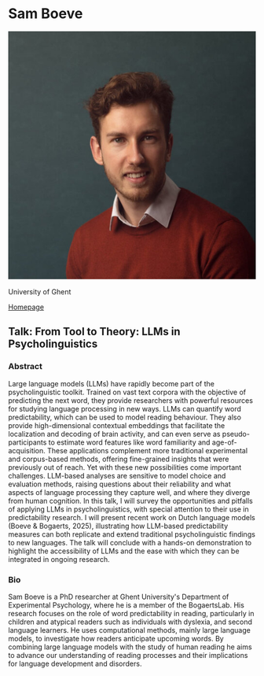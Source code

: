 # Sam Boeve

![Sam Bovee](../assets/Sam-Boeve-1966441941.jpg)

University of Ghent

[Homepage](https://research.ugent.be/web/person/sam-boeve-0/en)

## Talk: From Tool to Theory: LLMs in Psycholinguistics

### Abstract 
Large language models (LLMs) have rapidly become part of the psycholinguistic toolkit. Trained on vast text corpora with the objective of predicting the next word, they provide researchers with powerful resources for studying language processing in new ways. LLMs can quantify word predictability, which can be used to model reading behaviour. They also provide high-dimensional contextual embeddings that facilitate the localization and decoding of brain activity, and can even serve as pseudo-participants to estimate word features like word familiarity and age-of-acquisition. These applications complement more traditional experimental and corpus-based methods, offering fine-grained insights that were previously out of reach. 
Yet with these new possibilities come important challenges. LLM-based analyses are sensitive to model choice and evaluation methods, raising questions about their reliability and what aspects of language processing they capture well, and where they diverge from human cognition. In this talk, I will survey the opportunities and pitfalls of applying LLMs in psycholinguistics, with special attention to their use in predictability research. I will present recent work on Dutch language models (Boeve & Bogaerts, 2025), illustrating how LLM-based predictability measures can both replicate and extend traditional psycholinguistic findings to new languages. The talk will conclude with a hands-on demonstration to highlight the accessibility of LLMs and the ease with which they can be integrated in ongoing research.     

### Bio
Sam Boeve is a PhD researcher at Ghent University's Department of Experimental Psychology, where he is a member of the BogaertsLab. His research focuses on the role of word predictability in reading, particularly in children and atypical readers such as individuals with dyslexia, and second language learners. He uses computational methods, mainly large language models, to investigate how readers anticipate upcoming words. By combining large language models with the study of human reading he aims to advance our understanding of reading processes and their implications for language development and disorders.
